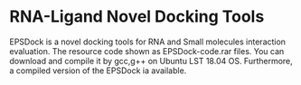 # RNA-Ligand Novel Docking Tools
EPSDock is a novel docking tools for RNA and Small molecules interaction evaluation. The resource code shown as EPSDock-code.rar files. You can download and compile it by gcc,g++ on Ubuntu LST 18.04 OS. ​​Furthermore, a compiled version of the EPSDock ia available.
